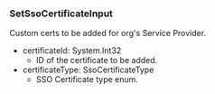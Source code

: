 ### SetSsoCertificateInput
Custom certs to be added for org's Service Provider.

- certificateId: System.Int32
  - ID of the certificate to be added.
- certificateType: SsoCertificateType
  - SSO Certificate type enum.
